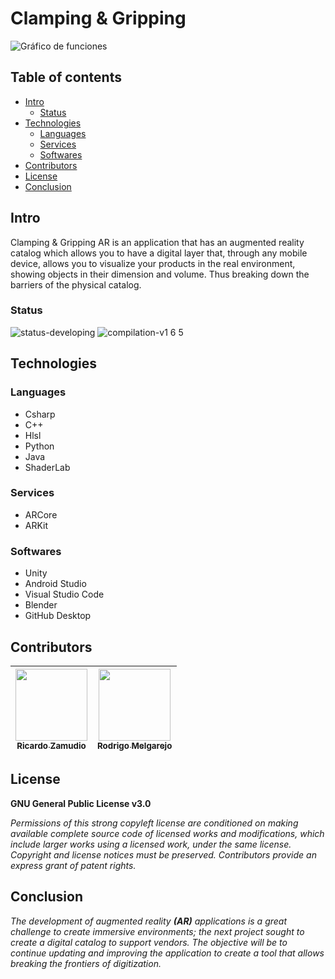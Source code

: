 # Clamping & Gripping

![Gráfico de funciones](https://user-images.githubusercontent.com/88564981/196202898-8bf77baf-7d9d-4ef6-9dc5-62077bd6b7b0.png)

## Table of contents

- [Intro](#intro)
  - [Status](#status)
- [Technologies](#technologies)
  - [Languages](#languages)
  - [Services](#services)
  - [Softwares](#softwares)
- [Contributors](#contributors)
- [License](#license)
- [Conclusion](#conclusion)

## Intro

Clamping & Gripping AR is an application that has an augmented reality catalog
which allows you to have a digital layer that, through any mobile device, 
allows you to visualize your products in the real environment, showing 
objects in their dimension and volume. Thus breaking down the barriers
of the physical catalog.

### Status

![status-developing](https://user-images.githubusercontent.com/88564981/196241512-7bbc3b44-b9a8-4852-86bc-617dad089c45.svg)
![compilation-v1 6 5](https://user-images.githubusercontent.com/88564981/196243217-06a51d83-e7ab-4d5f-b1b8-a897116e0892.svg)

## Technologies

### Languages

- Csharp
- C++
- Hlsl
- Python
- Java
- ShaderLab

### Services

- ARCore
- ARKit

### Softwares

- Unity
- Android Studio
- Visual Studio Code
- Blender
- GitHub Desktop

## Contributors

| [<img src="https://user-images.githubusercontent.com/88564981/196297984-b8cb135e-6894-45b9-b3e6-20ca3dee1264.jpg" width=115><br><sub>Ricardo Zamudio</sub>](https://github.com/) |  [<img src="https://user-images.githubusercontent.com/88564981/196297454-49f2817c-4b60-44f3-aad5-e538d7bdc61a.jpeg" width=115><br><sub>Rodrigo Melgarejo</sub>](https://github.com/Roderichs) |
| :---: | :---: |

## License

**GNU General Public License v3.0**

*Permissions of this strong copyleft license are conditioned on making available complete source code of licensed works and modifications, which include larger works using a licensed work, under the same license. Copyright and license notices must be preserved. Contributors provide an express grant of patent rights.*

## Conclusion

*The development of augmented reality **(AR)** applications is a great challenge to create immersive environments; the next project sought to create a digital catalog to support vendors. The objective will be to continue updating and improving the application to create a tool that allows breaking the frontiers of digitization.*
